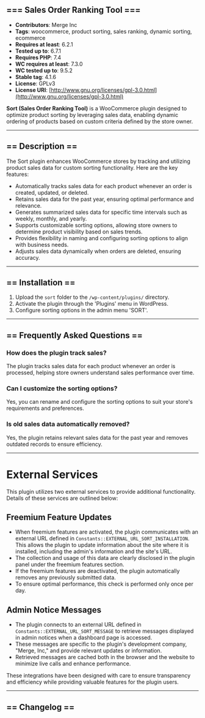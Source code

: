 ## === Sales Order Ranking Tool ===

- **Contributors**: Merge Inc
- **Tags**: woocommerce, product sorting, sales ranking, dynamic sorting, ecommerce
- **Requires at least**: 6.2.1
- **Tested up to**: 6.7.1
- **Requires PHP**: 7.4
- **WC requires at least**: 7.3.0
- **WC tested up to**: 9.5.2
- **Stable tag**: 4.1.6
- **License**: GPLv3
- **License URI**: [http://www.gnu.org/licenses/gpl-3.0.html](http://www.gnu.org/licenses/gpl-3.0.html)

**Sort (Sales Order Ranking Tool)** is a WooCommerce plugin designed to optimize product sorting by leveraging sales
data, enabling dynamic ordering of products based on custom criteria defined by the store owner.

---

## == Description ==

The Sort plugin enhances WooCommerce stores by tracking and utilizing product sales data for custom sorting
functionality. Here are the key features:

- Automatically tracks sales data for each product whenever an order is created, updated, or deleted.
- Retains sales data for the past year, ensuring optimal performance and relevance.
- Generates summarized sales data for specific time intervals such as weekly, monthly, and yearly.
- Supports customizable sorting options, allowing store owners to determine product visibility based on sales trends.
- Provides flexibility in naming and configuring sorting options to align with business needs.
- Adjusts sales data dynamically when orders are deleted, ensuring accuracy.

---

## == Installation ==

1. Upload the `sort` folder to the `/wp-content/plugins/` directory.
2. Activate the plugin through the 'Plugins' menu in WordPress.
3. Configure sorting options in the admin menu 'SORT'.

---

## == Frequently Asked Questions ==

### How does the plugin track sales?

The plugin tracks sales data for each product whenever an order is processed, helping store owners understand sales
performance over time.

### Can I customize the sorting options?

Yes, you can rename and configure the sorting options to suit your store's requirements and preferences.

### Is old sales data automatically removed?

Yes, the plugin retains relevant sales data for the past year and removes outdated records to ensure efficiency.

---

# External Services

This plugin utilizes two external services to provide additional functionality. Details of these services are outlined
below:

## Freemium Feature Updates

- When freemium features are activated, the plugin communicates with an external URL defined
  in `Constants::EXTERNAL_URL_SORT_INSTALLATION`. This allows the plugin to update information about the site where it
  is installed, including the admin's information and the site's URL.
- The collection and usage of this data are clearly disclosed in the plugin panel under the freemium features section.
- If the freemium features are deactivated, the plugin automatically removes any previously submitted data.
- To ensure optimal performance, this check is performed only once per day.

## Admin Notice Messages

- The plugin connects to an external URL defined in `Constants::EXTERNAL_URL_SORT_MESSAGE` to retrieve messages
  displayed in admin notices when a dashboard page is accessed.
- These messages are specific to the plugin's development company, "Merge, Inc," and provide relevant updates or
  information.
- Retrieved messages are cached both in the browser and the website to minimize live calls and enhance performance.

These integrations have been designed with care to ensure transparency and efficiency while providing valuable features
for the plugin users.



---

## == Changelog ==
